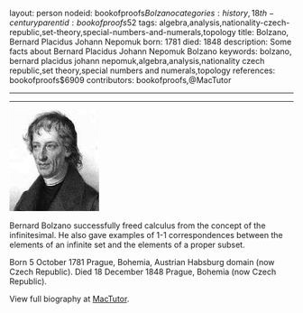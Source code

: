 layout: person
nodeid: bookofproofs$Bolzano
categories: history,18th-century
parentid: bookofproofs$52
tags: algebra,analysis,nationality-czech-republic,set-theory,special-numbers-and-numerals,topology
title: Bolzano, Bernard Placidus Johann Nepomuk
born: 1781
died: 1848
description: Some facts about Bernard Placidus Johann Nepomuk Bolzano
keywords: bolzano, bernard placidus johann nepomuk,algebra,analysis,nationality czech republic,set theory,special numbers and numerals,topology
references: bookofproofs$6909
contributors: bookofproofs,@MacTutor

---


---

![Bolzano.jpg](https://github.com/bookofproofs/bookofproofs.github.io/blob/main/_sources/_assets/images/portraits/Bolzano.jpg?raw=true)

Bernard Bolzano successfully freed calculus from the concept of the infinitesimal. He also gave examples of 1-1 correspondences between the elements of an infinite set and the elements of a proper subset.

Born 5 October 1781 Prague, Bohemia, Austrian Habsburg domain (now Czech Republic). Died 18 December 1848 Prague, Bohemia (now Czech Republic).


View full biography at [MacTutor](https://mathshistory.st-andrews.ac.uk/Biographies/Bolzano/).